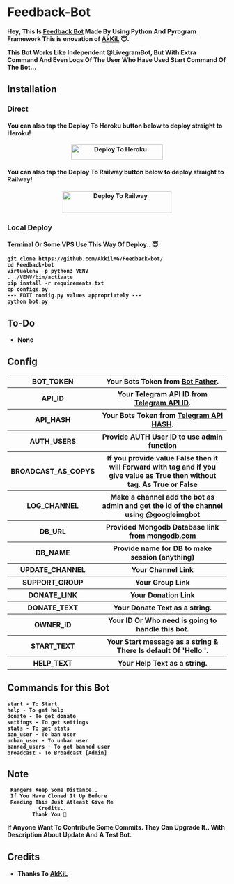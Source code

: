 # Feedback-Bot  

  <b>Hey, This Is [Feedback Bot](/) Made By Using Python And Pyrogram Framework
 This is enovation of [AkKiL](https://github.com/AkkilMG/AkkilMG/) 😇.

  This Bot Works Like Independent @LivegramBot, But With Extra Command And Even Logs Of The User Who Have Used Start Command Of The Bot... 

## Installation

### Direct

#### You can also tap the Deploy To Heroku button below to deploy straight to Heroku!

<p align="center"><a href="https://heroku.com/deploy?template=https://github.com/AkkilMG/Feedback-bot/"> <img src="https://img.shields.io/badge/Deploy%20To%20Heroku-blueviolet?style=for-the-badge&logo=heroku" width="210" height="34.45" alt="Deploy To Heroku"/></a></p>

#### You can also tap the Deploy To Railway button below to deploy straight to Railway!
  

<p align="center"><a href="https://railway.app/new/template?template=https://github.com/SurajRaj4542/Feedback-bot"> <img src="https://railway.app/button.svg" width="250" height="50" alt="Deploy To Railway"/></a></p>
<!--&envs=API_ID%2CAPI_HASH%2CAPI_KEY%2CBOT_TOKEN-->
  
### Local Deploy 

#### Terminal Or Some VPS Use This Way Of Deploy.. 😇
```
git clone https://github.com/AkkilMG/Feedback-bot/
cd Feedback-bot
virtualenv -p python3 VENV
. ./VENV/bin/activate
pip install -r requirements.txt
cp configs.py
--- EDIT config.py values appropriately ---
python bot.py
```

## To-Do

- None


## Config

<table align='center'>
    <tr>
        <th>BOT_TOKEN</th>
        <th>Your Bots Token from <a href='https://telegram.me/BotFather/'>Bot Father</a>.</th>
    </tr>
    <tr>
        <th>API_ID</th>
        <th>Your Telegram API ID from <a href='https://my.telegram.org/'>Telegram API ID</a>.</th>
    </tr>
    <tr>
        <th>API_HASH</th>
        <th>Your Bots Token from <a href='https://my.telegram.org/'>Telegram API HASH</a>.</th>
    </tr>
    <tr>
        <th>AUTH_USERS</th>
        <th>Provide AUTH User ID to use admin function</th>
    </tr>
    <tr>
        <th>BROADCAST_AS_COPYS</th>
        <th>If you provide value False then it will Forward with tag and if you give value as True then without tag. As True or False</th>
    </tr>
    <tr>
        <th>LOG_CHANNEL</th>
        <th>Make a channel add the bot as admin and get the id of the channel using @googleimgbot</th>
    </tr>
    <tr>
        <th>DB_URL</th>
      <th>Provided Mongodb Database link from <a href="mongodb.com">mongodb.com</a></th>
    </tr>
    <tr>
        <th>DB_NAME</th>
        <th>Provide name for DB to make session (anything)</th>
    </tr>
    <tr>
        <th>UPDATE_CHANNEL</th>
        <th>Your Channel Link</th>
    </tr>
    <tr>
        <th>SUPPORT_GROUP</th>
        <th>Your Group Link</th>
    </tr>
    <tr>
        <th>DONATE_LINK</th>
        <th>Your Donation Link</th>
    </tr>
    <tr>
        <th>DONATE_TEXT</th>
        <th>Your Donate Text as a string.</th>
    </tr>
    <tr>
        <th>OWNER_ID</th>
        <th>Your ID Or Who need is going to handle this bot.</th>
    </tr>
    <tr>
        <th>START_TEXT</th>
        <th>Your Start message as a string & There Is default Of 'Hello <username>'.</th>
    </tr>
  <tr>
        <th>HELP_TEXT</th>
        <th>Your Help Text as a string.</th>
    </tr>
<table>
  
## Commands for this Bot

```command
start - To Start
help - To get help
donate - To get donate
settings - To get settings
stats - To get stats
ban_user - To ban user
unban_user - To unban user
banned_users - To get banned user
broadcast - To Broadcast [Admin]
```

## Note
     Kangers Keep Some Distance.. 
     If You Have Cloned It Up Before 
     Reading This Just Atleast Give Me 
              Credits..
            Thank You 🥰


<b>If Anyone Want To Contribute Some Commits. They Can Upgrade It.. With Description About Update And A Test Bot.</b>

## Credits

- Thanks To <b>[AkKiL](https://telegram.dog/HeimanCreatiin/)</b> 
